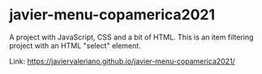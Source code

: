 # javier-menu-copamerica2021
A project with JavaScript, CSS and a bit of HTML. This is an item filtering project with an HTML "select" element.

Link: <a href="https://javiervaleriano.github.io/javier-menu-copamerica2021">https://javiervaleriano.github.io/javier-menu-copamerica2021/</a>